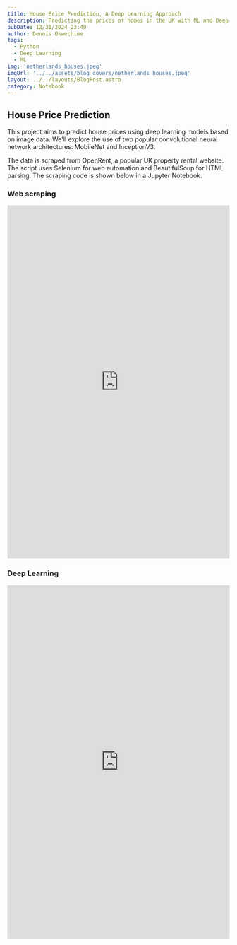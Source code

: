 ```yaml
---
title: House Price Prediction, A Deep Learning Approach
description: Predicting the prices of homes in the UK with ML and Deep Learning
pubDate: 12/31/2024 23:49
author: Dennis Okwechime
tags: 
  - Python
  - Deep Learning
  - ML
img: 'netherlands_houses.jpeg'
imgUrl: '../../assets/blog_covers/netherlands_houses.jpeg'
layout: ../../layouts/BlogPost.astro
category: Notebook
---
```


## House Price Prediction

This project aims to predict house prices using deep learning models based on image data. We'll explore the use of two popular convolutional neural network architectures: MobileNet and InceptionV3. 

The data is scraped from OpenRent, a popular UK property rental website. The script uses Selenium for web automation and BeautifulSoup for HTML parsing. The scraping code is shown below in a Jupyter Notebook:

### Web scraping

<iframe src="https://www.kaggle.com/embed/joshuaolubori/dennis-house-scraping?kernelSessionId=187034733" height="800" style="margin: 0 auto; width: 100%; max-width: 950px;" frameborder="0" scrolling="auto" title="dennis_house_scraping"></iframe>

### Deep Learning
<iframe src="https://www.kaggle.com/embed/joshuaolubori/dennis-house?kernelSessionId=187031582" height="800" style="margin: 0 auto; width: 100%; max-width: 950px;" frameborder="0" scrolling="auto" title="notebookac1c9a2b1c"></iframe>

